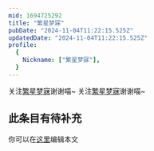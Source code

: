 ```yaml
---
mid: 1694725292
title: "繁星梦寐"
pubDate: "2024-11-04T11:22:15.525Z"
updatedDate: "2024-11-04T11:22:15.525Z"
profile:
  {
    Nickname: ["繁星梦寐"],
  }
---
```


关注[繁星梦寐](https://space.bilibili.com/1694725292)谢谢喵~ 关注[繁星梦寐](https://space.bilibili.com/1694725292)谢谢喵~

## 此条目有待补充
你可以在[这里](https://github.com/Yuhanawa/VTuber.ICU-Content/edit/master/v/繁星梦寐/index.md)编辑本文
